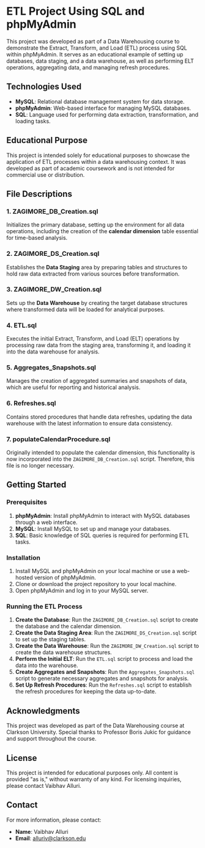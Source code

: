 # ETL Project Using SQL and phpMyAdmin

This project was developed as part of a Data Warehousing course to demonstrate the Extract, Transform, and Load (ETL) process using SQL within phpMyAdmin. It serves as an educational example of setting up databases, data staging, and a data warehouse, as well as performing ELT operations, aggregating data, and managing refresh procedures.

## Technologies Used

- **MySQL**: Relational database management system for data storage.
- **phpMyAdmin**: Web-based interface for managing MySQL databases.
- **SQL**: Language used for performing data extraction, transformation, and loading tasks.

## Educational Purpose

This project is intended solely for educational purposes to showcase the application of ETL processes within a data warehousing context. It was developed as part of academic coursework and is not intended for commercial use or distribution.

## File Descriptions

### 1. **ZAGIMORE_DB_Creation.sql**
   Initializes the primary database, setting up the environment for all data operations, including the creation of the **calendar dimension** table essential for time-based analysis.

### 2. **ZAGIMORE_DS_Creation.sql**
   Establishes the **Data Staging** area by preparing tables and structures to hold raw data extracted from various sources before transformation.

### 3. **ZAGIMORE_DW_Creation.sql**
   Sets up the **Data Warehouse** by creating the target database structures where transformed data will be loaded for analytical purposes.

### 4. **ETL.sql**
   Executes the initial Extract, Transform, and Load (ELT) operations by processing raw data from the staging area, transforming it, and loading it into the data warehouse for analysis.

### 5. **Aggregates_Snapshots.sql**
   Manages the creation of aggregated summaries and snapshots of data, which are useful for reporting and historical analysis.

### 6. **Refreshes.sql**
   Contains stored procedures that handle data refreshes, updating the data warehouse with the latest information to ensure data consistency.

### 7. **populateCalendarProcedure.sql**
   Originally intended to populate the calendar dimension, this functionality is now incorporated into the `ZAGIMORE_DB_Creation.sql` script. Therefore, this file is no longer necessary.

## Getting Started

### Prerequisites

1. **phpMyAdmin**: Install phpMyAdmin to interact with MySQL databases through a web interface.
2. **MySQL**: Install MySQL to set up and manage your databases.
3. **SQL**: Basic knowledge of SQL queries is required for performing ETL tasks.

### Installation

1. Install MySQL and phpMyAdmin on your local machine or use a web-hosted version of phpMyAdmin.
2. Clone or download the project repository to your local machine.
3. Open phpMyAdmin and log in to your MySQL server.

### Running the ETL Process

1. **Create the Database**: Run the `ZAGIMORE_DB_Creation.sql` script to create the database and the calendar dimension.
2. **Create the Data Staging Area**: Run the `ZAGIMORE_DS_Creation.sql` script to set up the staging tables.
3. **Create the Data Warehouse**: Run the `ZAGIMORE_DW_Creation.sql` script to create the data warehouse structures.
4. **Perform the Initial ELT**: Run the `ETL.sql` script to process and load the data into the warehouse.
5. **Create Aggregates and Snapshots**: Run the `Aggregates_Snapshots.sql` script to generate necessary aggregates and snapshots for analysis.
6. **Set Up Refresh Procedures**: Run the `Refreshes.sql` script to establish the refresh procedures for keeping the data up-to-date.

## Acknowledgments

This project was developed as part of the Data Warehousing course at Clarkson University. Special thanks to Professor Boris Jukic for guidance and support throughout the course.

## License

This project is intended for educational purposes only. All content is provided "as is," without warranty of any kind. For licensing inquiries, please contact Vaibhav Alluri.

## Contact

For more information, please contact:

- **Name**: Vaibhav Alluri
- **Email**: alluriv@clarkson.edu

